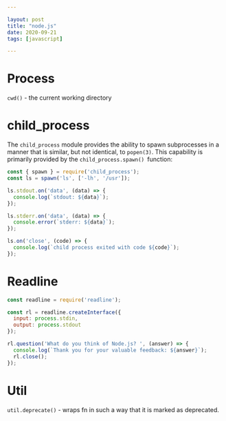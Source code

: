 ```yaml
---

layout: post
title: "node.js"
date: 2020-09-21
tags: [javascript]

---
```


# Process

`cwd()` - the current working directory

# child_process
The `child_process` module provides the ability to spawn subprocesses in a manner that is similar, but not identical, to `popen(3)`. This capability is primarily provided by the `child_process.spawn() `function:
```js
const { spawn } = require('child_process');
const ls = spawn('ls', ['-lh', '/usr']);

ls.stdout.on('data', (data) => {
  console.log(`stdout: ${data}`);
});

ls.stderr.on('data', (data) => {
  console.error(`stderr: ${data}`);
});

ls.on('close', (code) => {
  console.log(`child process exited with code ${code}`);
});
```

# Readline
```js
const readline = require('readline');

const rl = readline.createInterface({
  input: process.stdin,
  output: process.stdout
});

rl.question('What do you think of Node.js? ', (answer) => {
  console.log(`Thank you for your valuable feedback: ${answer}`);
  rl.close();
});
```

# Util

`util.deprecate()` - wraps fn in such a way that it is marked as deprecated.